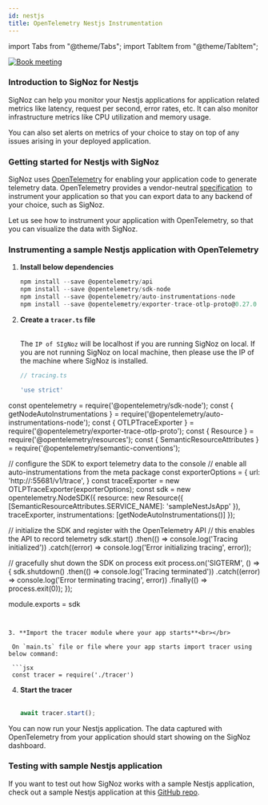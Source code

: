 ```yaml
---
id: nestjs
title: OpenTelemetry Nestjs Instrumentation
---
```


import Tabs from "@theme/Tabs";
import TabItem from "@theme/TabItem";

<p align="center">

[![Book meeting](/img/docs/ZoomCTA1.png)](https://calendly.com/pranay-signoz/instrumentation-office-hrs)

</p>

### Introduction to SigNoz for Nestjs

SigNoz can help you monitor your Nestjs applications for application related metrics like latency, request per second, error rates, etc. It can also monitor infrastructure metrics like CPU utilization and memory usage.

You can also set alerts on metrics of your choice to stay on top of any issues arising in your deployed application.


### Getting started for Nestjs with SigNoz

SigNoz uses <a href = "https://opentelemetry.io/" rel="noopener noreferrer nofollow" target="_blank" >OpenTelemetry</a> for enabling your application code to generate telemetry data. OpenTelemetry provides a vendor-neutral <a href = "https://github.com/open-telemetry/opentelemetry-specification" rel="noopener noreferrer nofollow" target="_blank" >specification</a>  to instrument your application so that you can export data to any backend of your choice, such as SigNoz.

Let us see how to instrument your application with OpenTelemetry, so that you can visualize the data with SigNoz.

### Instrumenting a sample Nestjs application with OpenTelemetry

1. **Install below dependencies**
   ```jsx
   npm install --save @opentelemetry/api
   npm install --save @opentelemetry/sdk-node
   npm install --save @opentelemetry/auto-instrumentations-node
   npm install --save @opentelemetry/exporter-trace-otlp-proto@0.27.0
   ```

2. **Create a `tracer.ts` file**<br></br>

   The `IP of SIgNoz` will be localhost if you are running SigNoz on local. If you are not running SigNoz on local machine, then please use the IP of the machine where SigNoz is installed.
   
   ```jsx
   // tracing.ts

   'use strict'

  const opentelemetry = require('@opentelemetry/sdk-node');
  const { getNodeAutoInstrumentations } = require('@opentelemetry/auto-instrumentations-node');
  const { OTLPTraceExporter } = require('@opentelemetry/exporter-trace-otlp-proto');
  const { Resource } = require('@opentelemetry/resources');
  const { SemanticResourceAttributes } = require('@opentelemetry/semantic-conventions');

  // configure the SDK to export telemetry data to the console
  // enable all auto-instrumentations from the meta package
  const exporterOptions = {
  url: 'http://<IP of SigNoz>:55681/v1/trace',
  }
  const traceExporter = new OTLPTraceExporter(exporterOptions);
  const sdk = new opentelemetry.NodeSDK({
  resource: new Resource({
    [SemanticResourceAttributes.SERVICE_NAME]: 'sampleNestJsApp'
  }),
  traceExporter,
  instrumentations: [getNodeAutoInstrumentations()]
  });

  // initialize the SDK and register with the OpenTelemetry API
  // this enables the API to record telemetry
  sdk.start()
  .then(() => console.log('Tracing initialized'))
  .catch((error) => console.log('Error initializing tracing', error));

  // gracefully shut down the SDK on process exit
  process.on('SIGTERM', () => {
  sdk.shutdown()
    .then(() => console.log('Tracing terminated'))
    .catch((error) => console.log('Error terminating tracing', error))
    .finally(() => process.exit(0));
  });

  module.exports = sdk 
  ```


3. **Import the tracer module where your app starts**<br></br>

   On `main.ts` file or file where your app starts import tracer using below command:

   ```jsx
   const tracer = require('./tracer')
   ```


4. **Start the tracer**<br></br>

   ```jsx
   await tracer.start();
   ```

You can now run your Nestjs application. The data captured with OpenTelemetry from your application should start showing on the SigNoz dashboard.

### Testing with sample Nestjs application
If you want to test out how SigNoz works with a sample Nestjs application, check out a sample Nestjs application at this [GitHub repo](https://github.com/SigNoz/sample-NestJs-app).
